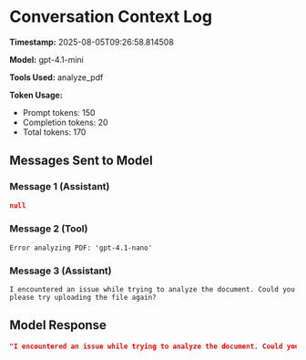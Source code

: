 # Conversation Context Log

**Timestamp:** 2025-08-05T09:26:58.814508

**Model:** gpt-4.1-mini

**Tools Used:** analyze_pdf

**Token Usage:**
- Prompt tokens: 150
- Completion tokens: 20
- Total tokens: 170

## Messages Sent to Model

### Message 1 (Assistant)

```json
null
```

### Message 2 (Tool)

```
Error analyzing PDF: 'gpt-4.1-nano'
```

### Message 3 (Assistant)

```
I encountered an issue while trying to analyze the document. Could you please try uploading the file again?
```

## Model Response

```json
"I encountered an issue while trying to analyze the document. Could you please try uploading the file again?"
```

